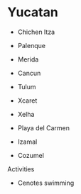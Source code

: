 # Yucatan



- Chichen Itza
- Palenque


- Merida
- Cancun
- Tulum
- Xcaret
- Xelha
- Playa del Carmen
- Izamal
- Cozumel


Activities

- Cenotes swimming